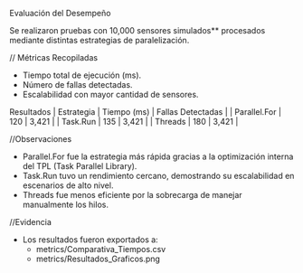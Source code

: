  Evaluación del Desempeño

Se realizaron pruebas con 10,000 sensores simulados** procesados mediante distintas estrategias de paralelización.

// Métricas Recopiladas
- Tiempo total de ejecución (ms).
- Número de fallas detectadas.
- Escalabilidad con mayor cantidad de sensores.

 Resultados 
| Estrategia           | Tiempo (ms) | Fallas Detectadas |
| Parallel.For         | 120         | 3,421             |
| Task.Run             | 135         | 3,421             |
| Threads              | 180         | 3,421             |

//Observaciones
- Parallel.For fue la estrategia más rápida gracias a la optimización interna del TPL (Task Parallel Library).
- Task.Run tuvo un rendimiento cercano, demostrando su escalabilidad en escenarios de alto nivel.
- Threads fue menos eficiente por la sobrecarga de manejar manualmente los hilos.

//Evidencia
- Los resultados fueron exportados a:
  - metrics/Comparativa_Tiempos.csv
  - metrics/Resultados_Graficos.png


